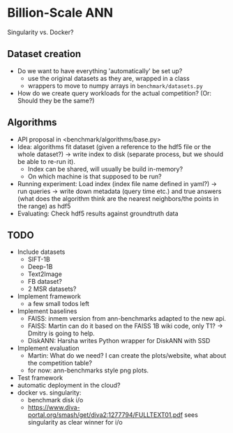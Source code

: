 # Billion-Scale ANN

Singularity vs. Docker?

## Dataset creation

- Do we want to have everything 'automatically' be set up?
  - use the original datasets as they are, wrapped in a class
  - wrappers to move to numpy arrays in `benchmark/datasets.py`
- How do we create query workloads for the actual competition? (Or: Should they be the same?)

## Algorithms

- API proposal in <benchmark/algorithms/base.py>
- Idea: algorithms fit dataset (given a reference to the hdf5 file or the whole dataset?) -> write index to disk (separate process, but we should be able to re-run it).
   - Index can be shared, will usually be build in-memory?
   - On which machine is that supposed to be run?
- Running experiment: Load index (index file name defined in yaml?) -> run queries -> write down metadata (query time etc.) and true answers (what does the algorithm think are the nearest neighbors/the points in the range) as hdf5
- Evaluating: Check hdf5 results against groundtruth data

## TODO

- Include datasets
  - SIFT-1B
  - Deep-1B
  - Text2Image
  - FB dataset?
  - 2 MSR datasets?
- Implement framework
  - a few small todos left
- Implement baselines
   - FAISS: inmem version from ann-benchmarks adapted to the new api.
   - FAISS: Martin can do it based on the FAISS 1B wiki code, only T1? -> Dmitry is going to help.
   - DiskANN: Harsha writes Python wrapper for DiskANN with SSD
- Implement evaluation
  - Martin: What do we need? I can create the plots/website, what about the competition table?
  - for now: ann-benchmarks style png plots.
- Test framework
- automatic deployment in the cloud?
- docker vs. singularity:
  - benchmark disk i/o
  - https://www.diva-portal.org/smash/get/diva2:1277794/FULLTEXT01.pdf sees singularity as clear winner for i/o

